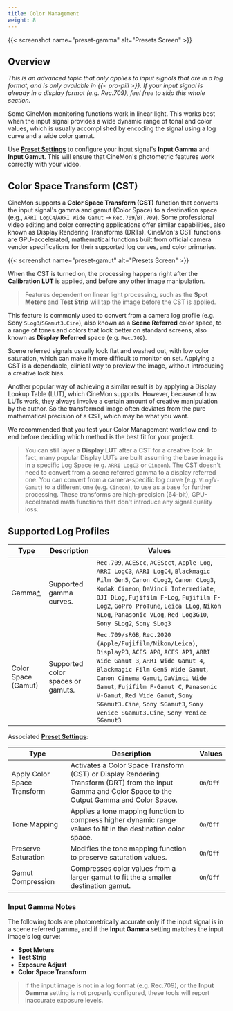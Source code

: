 ```yaml
---
title: Color Management
weight: 8
---
```


{{< screenshot name="preset-gamma" alt="Presets Screen" >}}

## Overview

*This is an advanced topic that only applies to input signals that are in a log format, and is only available in {{< pro-pill >}}. If your input signal is already in a display format (e.g. Rec.709), feel free to skip this whole section.*

Some CineMon monitoring functions work in linear light. This works best when the input signal provides a wide dynamic range of tonal and color values, which is usually accomplished by encoding the signal using a log curve and a wide color gamut.

Use [**Preset Settings**](/docs/presets#preset-settings) to configure your input signal's **Input Gamma** and **Input Gamut**. This will ensure that CineMon's photometric features work correctly with your video.

## Color Space Transform (CST)

CineMon supports a **Color Space Transform (CST)** function that converts the input signal's gamma and gamut (Color Space) to a destination space (e.g., `ARRI LogC4`/`ARRI Wide Gamut` → `Rec.709`/`BT.709`). Some professional video editing and color correcting applications offer similar capabilities, also known as Display Rendering Transforms (DRTs). CineMon's CST functions are GPU-accelerated, mathematical functions built from official camera vendor specifications for their supported log curves, and color primaries.

{{< screenshot name="preset-gamut" alt="Presets Screen" >}}

When the CST is turned on, the processing happens right after the **Calibration LUT** is applied, and before any other image manipulation.

> Features dependent on linear light processing, such as the **Spot Meters** and **Test Strip** will tap the image before the CST is applied.

This feature is commonly used to convert from a camera log profile (e.g. Sony `SLog3`/`SGamut3.Cine`), also known as a **Scene Referred** color space, to a range of tones and colors that look better on standard screens, also known as **Display Referred** space (e.g. `Rec.709`).

Scene referred signals usually look flat and washed out, with low color saturation, which can make it more difficult to monitor on set. Applying a CST is a dependable, clinical way to preview the image, without introducing a creative look bias.

Another popular way of achieving a similar result is by applying a Display Lookup Table (LUT), which CineMon supports. However, because of how LUTs work, they always involve a certain amount of creative manipulation by the author. So the transformed image often deviates from the pure mathematical precision of a CST, which may be what you want.

We recommended that you test your Color Management workflow end-to-end before deciding which method is the best fit for your project.

> You can still layer a **Display LUT** after a CST for a creative look. In fact, many popular Display LUTs are built assuming the base image is in a specific Log Space (e.g. `ARRI LogC3` or `Cineon`). The CST doesn't need to convert from a scene referred gamma to a display referred one. You can convert from a camera-specific log curve (e.g. `VLog`/`V-Gamut`) to a different one (e.g. `Cineon`), to use as a base for further processing.
> These transforms are high-precision (64-bit), GPU-accelerated math functions that don't introduce any signal quality loss.

## Supported Log Profiles

| Type | Description | Values |
|------|-------------|--------|
| Gamma[*](#input-gamma-notes) | Supported gamma curves. | `Rec.709`, `ACEScc`, `ACEScct`, `Apple Log`, `ARRI LogC3`, `ARRI LogC4`, `Blackmagic Film Gen5`, `Canon CLog2`, `Canon CLog3`, `Kodak Cineon`, `DaVinci Intermediate`, `DJI DLog`, `Fujifilm F-Log`, `Fujifilm F-Log2`, `GoPro ProTune`, `Leica LLog`, `Nikon NLog`, `Panasonic VLog`, `Red Log3G10`, `Sony SLog2`, `Sony SLog3` |
| Color Space (Gamut) | Supported color spaces or gamuts. | `Rec.709/sRGB`, `Rec.2020 (Apple/Fujifilm/Nikon/Leica)`, `DisplayP3`, `ACES AP0`, `ACES AP1`, `ARRI Wide Gamut 3`, `ARRI Wide Gamut 4`, `Blackmagic Film Gen5 Wide Gamut`, `Canon Cinema Gamut`, `DaVinci Wide Gamut`, `Fujifilm F-Gamut C`, `Panasonic V-Gamut`, `Red Wide Gamut`, `Sony SGamut3.Cine`, `Sony SGamut3`, `Sony Venice SGamut3.Cine`, `Sony Venice SGamut3` |

Associated [**Preset Settings**](/docs/presets#preset-settings):

| Type | Description | Values |
|------|-------------|--------|
| Apply Color Space Transform | Activates a Color Space Transform (CST) or Display Rendering Transform (DRT) from the Input Gamma and Color Space to the Output Gamma and Color Space. | `On`/`Off` |
| Tone Mapping | Applies a tone mapping function to compress higher dynamic range values to fit in the destination color space. | `On`/`Off` |
| Preserve Saturation | Modifies the tone mapping function to preserve saturation values. | `On`/`Off` |
| Gamut Compression | Compresses color values from a larger gamut to fit the a smaller destination gamut. | `On`/`Off` |

### Input Gamma Notes

The following tools are photometrically accurate only if the input signal is in a scene referred gamma, and if the **Input Gamma** setting matches the input image's log curve:

* **Spot Meters**
* **Test Strip**
* **Exposure Adjust**
* **Color Space Transform**

> If the input image is not in a log format (e.g. Rec.709), or the **Input Gamma** setting is not properly configured, these tools will report inaccurate exposure levels.
